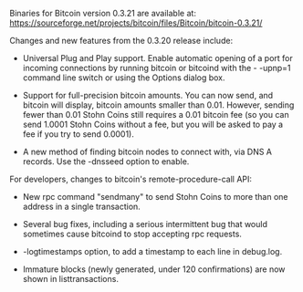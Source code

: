 Binaries for Bitcoin version 0.3.21 are available at:
  https://sourceforge.net/projects/bitcoin/files/Bitcoin/bitcoin-0.3.21/

Changes and new features from the 0.3.20 release include:

* Universal Plug and Play support.  Enable automatic opening of a port for incoming connections by running bitcoin or bitcoind with the - -upnp=1 command line switch or using the Options dialog box.

* Support for full-precision bitcoin amounts.  You can now send, and bitcoin will display, bitcoin amounts smaller than 0.01.  However, sending fewer than 0.01 Stohn Coins still requires a 0.01 bitcoin fee (so you can send 1.0001 Stohn Coins without a fee, but you will be asked to pay a fee if you try to send 0.0001).

* A new method of finding bitcoin nodes to connect with, via DNS A records. Use the -dnsseed option to enable.

For developers, changes to bitcoin's remote-procedure-call API:

* New rpc command "sendmany" to send Stohn Coins to more than one address in a single transaction.

* Several bug fixes, including a serious intermittent bug that would sometimes cause bitcoind to stop accepting rpc requests.

* -logtimestamps option, to add a timestamp to each line in debug.log.

* Immature blocks (newly generated, under 120 confirmations) are now shown in listtransactions.
